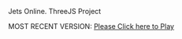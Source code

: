Jets Online. ThreeJS Project

MOST RECENT VERSION: [Please Click here to Play](https://rawcdn.githack.com/alperenbutun/jets-online/6b70888/index.html)
